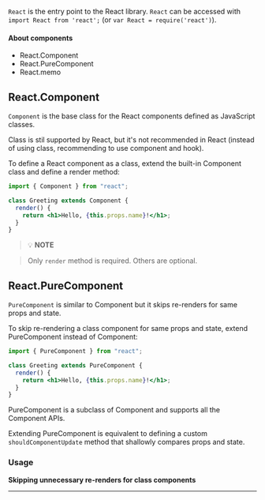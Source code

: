 `React` is the entry point to the React library. `React` can be accessed with `import React from 'react';` (or `var React = require('react')`).

#### About components

- React.Component
- React.PureComponent
- React.memo

## React.Component

`Component` is the base class for the React components defined as JavaScript classes.

Class is stil supported by React, but it's not recommended in React (instead of using class, recommending to use component and hook).

To define a React component as a class, extend the built-in Component class and define a render method:

```jsx
import { Component } from "react";

class Greeting extends Component {
  render() {
    return <h1>Hello, {this.props.name}!</h1>;
  }
}
```

> 💡 **NOTE**

> Only `render` method is required. Others are optional.

## React.PureComponent

`PureComponent` is similar to Component but it skips re-renders for same props and state.

To skip re-rendering a class component for same props and state, extend PureComponent instead of Component:

```jsx
import { PureComponent } from "react";

class Greeting extends PureComponent {
  render() {
    return <h1>Hello, {this.props.name}!</h1>;
  }
}
```

PureComponent is a subclass of Component and supports all the Component APIs.

Extending PureComponent is equivalent to defining a custom `shouldComponentUpdate` method that shallowly compares props and state.

### Usage

**Skipping unnecessary re-renders for class components**

---

[](https://react.dev/reference/react/Component)

[](https://legacy.reactjs.org/docs/react-api.html#reactpurecomponent)

[](https://legacy.reactjs.org/docs/react-api.html#reactcomponent)
